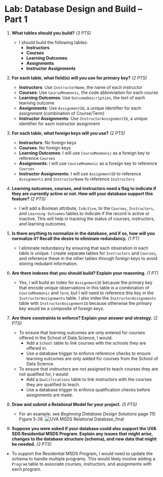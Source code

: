 # Lab: Database Design and Build – Part 1

1. **What tables should you build?** *(3 PTS)*
   - I should build the following tables:
     - **Instructors**
     - **Courses**
     - **Learning Outcomes**
     - **Assignments**
     - **Instructor Assignments**

2. **For each table, what field(s) will you use for primary key?** *(2 PTS)*
   - **Instructors**: Use  `InstructorName`, the name of each instructor
   - **Courses**: Use `CourseMnemonic`, the code abbreviation for each course
   - **Learning Outcomes**: Use `OutcomeDescription`, the text of each learning outcome
   - **Assignments**: Use `AssignmentID`, a unique identifier for each assignment (combination of Course/Term)
   - **Instructor Assignments**: Use `InstructorAssignmentID`, a unique identifier for each instructor assignment

3. **For each table, what foreign keys will you use?** *(2 PTS)*
   - **Instructors**: No foreign keys
   - **Courses**: No foreign keys
   - **Learning Outcomes**: I will use `CourseMnemonic` as a foreign key to reference `Courses`
   - **Assignments**: I will use `CourseMnemonic` as a foreign key to reference `Courses`
   - **Instructor Assignments**: I will use `AssignmentID` to reference `Assignments` and `InstructorName` to reference `Instructors`
 
4. **Learning outcomes, courses, and instructors need a flag to indicate if they are currently active or not. How will your database support this feature?** *(2 PTS)*
   - I will add a Boolean attribute, `IsActive`, to the `Courses`, `Instructors`, and `Learning Outcomes` tables to indicate if the record is active or inactive. This will help in tracking the status of courses, instructors, and learning outcomes.

5. **Is there anything to normalize in the database, and if so, how will you normalize it? Recall the desire to eliminate redundancy.** *(1 PT)*
   - I eliminate redundancy by ensuring that each obseration in each table is unique. I create separate tables for `Instructors` and `Courses`, and reference these in the other tables through foreign keys to avoid storing redudant information.

7. **Are there indexes that you should build? Explain your reasoning.** *(1 PT)*
   - Yes, I will build an index for `AssignmentID` because the primary key that encode unique observations in this table is a combination of `CourseMnemonic` and `Term`, but I will need to reference this key in the `InstructorAssignments` table. I also index the `InstructorAssignments` table with `InstructorAssignmentID` because otherwise the primary key would be a composite of foreign keys.
  
8. **Are there constraints to enforce? Explain your answer and strategy.** *(2 PTS)*
   - To ensure that learning outcomes are only entered for courses offered in the School of Data Science, I would:
     - Add a `School` table to link courses with the schools they are offered in.
     - Use a database trigger to enforce reference checks to ensure learning outcomes are only added for courses from the School of Data Science.
   - To ensure that instructors are not assigned to teach courses they are not qualified for, I would:
     - Add a `Qualifications` table to link instructors with the courses they are qualified to teach.
     - Use a database trigger to enforce qualification checks before assignments are made.

9. **Draw and submit a Relational Model for your project.** *(5 PTS)*
   - For an example, see *Beginning Database Design Solutions* page 115 Figure 5-28. 
![UVA MSDS Relational Database_final](https://github.com/user-attachments/assets/9ee8dce8-dbc2-427e-a074-073c816fc985)

10. **Suppose you were asked if your database could also support the UVA SDS Residential MSDS Program. Explain any issues that might arise, changes to the database structure (schema), and new data that might be needed.** *(2 PTS)*
   - To support the Residential MSDS Program, I would need to update the schema to handle multiple programs. This would likely involve adding a `Program` table to associate courses, instructors, and assignments with each program.

